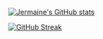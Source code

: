 [![Jermaine's GitHub stats](https://github-readme-stats.vercel.app/api?username=bigjermaine&show_icons=true&theme=tokyonight)](https://github.com/anuraghazra/github-readme-stats)

[![GitHub Streak](https://streak-stats.demolab.com/?user=bigjermaine&theme=dark)](https://git.io/streak-stats)


